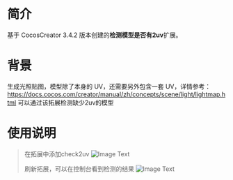 
# 简介
基于 CocosCreator 3.4.2 版本创建的**检测模型是否有2uv**扩展。

# 背景
生成光照贴图，模型除了本身的 UV，还需要另外包含一套 UV，详情参考：https://docs.cocos.com/creator/manual/zh/concepts/scene/light/lightmap.html
可以通过该拓展检测缺少2uv的模型
  

# 使用说明

  > 在拓展中添加check2uv
  ![Image Text](https://github.com/cocos/cocos-awesome-tech-solutions/blob/3.4.0-release/image/20220424/2022042401.png)
  >
  > 刷新拓展，可以在控制台看到检测的结果
  ![Image Text](https://github.com/cocos/cocos-awesome-tech-solutions/blob/3.4.0-release/image/20220424/2022042402.png)
  >
  